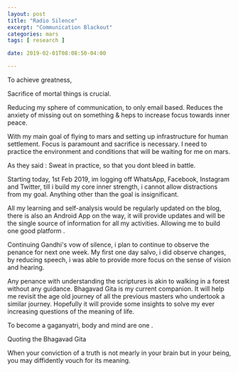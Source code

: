 ```yaml
---
layout: post
title: "Radio Silence"
excerpt: "Communication Blackout"
categories: mars
tags: [ research ]

date: 2019-02-01T08:08:50-04:00

---
```



To achieve greatness,

Sacrifice of mortal things is crucial.

Reducing my sphere of communication, to only email based. Reduces the anxiety
of missing out on something & heps to increase focus towards inner peace.

With my main goal of flying to mars and setting up infrastructure for human
settlement. Focus is paramount and sacrifice is necessary. I need to practice
the environment and conditions that will be waiting for me on mars.

As they said : Sweat in practice, so that you dont bleed in battle.


Starting today, 1st Feb 2019, im logging off WhatsApp, Facebook, Instagram and Twitter,
till i build my core inner strength, i cannot allow distractions from my goal. Anything
other than the goal is insignificant.

All my learning and self-analysis would be regularly updated on the blog, there is also
an Android App on the way, it will provide updates and will be the single source of information
for all my activities. Allowing me to build one good platform .

Continuing Gandhi's vow of silence, i plan to continue to observe the penance for next one week.
My first one day salvo, i did observe changes, by reducing speech, i was able to provide more
focus on the sense of vision and hearing.


Any penance with understanding the scriptures is akin to walking in a forest without any guidance.
Bhagavad Gita is my current companion. It will help me revisit the age old journey of all the
previous masters who undertook a similar journey. Hopefully it will provide some insights to solve
my ever increasing questions of the meaning of life.

To become a gaganyatri, body and mind are one .

Quoting the Bhagavad Gita

When your conviction of a truth is not mearly in your brain but in your being, you may
diffidently vouch for its meaning.
